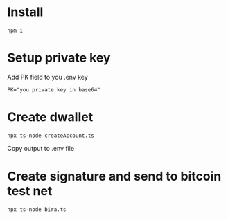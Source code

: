 # Install 

``` shell
npm i
```


# Setup private key 

Add PK field to you .env key
``` shell
PK="you private key in base64"
```

# Create dwallet 

``` shell
npx ts-node createAccount.ts
```


Copy output to .env file 

# Create signature and send to bitcoin test net 

``` shell
npx ts-node bira.ts
```

